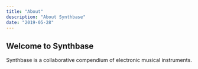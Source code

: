 ```yaml
---
title: "About"
description: "About Synthbase"
date: "2019-05-28"
---
```


## Welcome to Synthbase

Synthbase is a collaborative compendium of electronic musical instruments.
